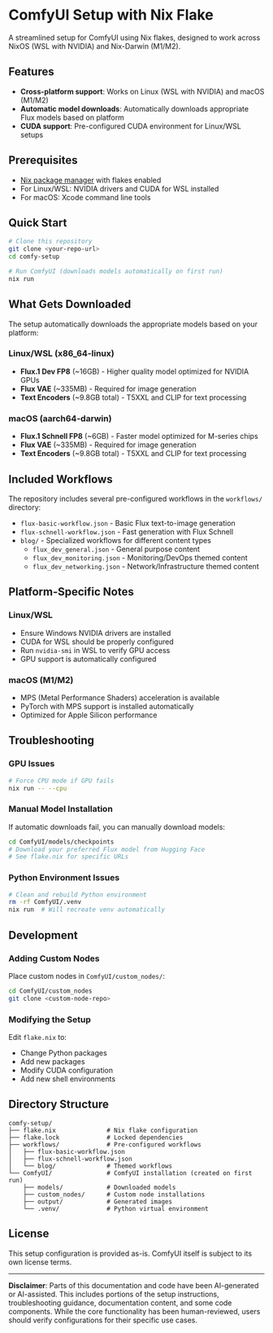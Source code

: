 # ComfyUI Setup with Nix Flake

A streamlined setup for ComfyUI using Nix flakes, designed to work across NixOS (WSL with NVIDIA) and Nix-Darwin (M1/M2).

## Features

- **Cross-platform support**: Works on Linux (WSL with NVIDIA) and macOS (M1/M2)
- **Automatic model downloads**: Automatically downloads appropriate Flux models based on platform
- **CUDA support**: Pre-configured CUDA environment for Linux/WSL setups

## Prerequisites

- [Nix package manager](https://nixos.org/download.html) with flakes enabled
- For Linux/WSL: NVIDIA drivers and CUDA for WSL installed
- For macOS: Xcode command line tools

## Quick Start

```bash
# Clone this repository
git clone <your-repo-url>
cd comfy-setup

# Run ComfyUI (downloads models automatically on first run)
nix run
```

## What Gets Downloaded

The setup automatically downloads the appropriate models based on your platform:

### Linux/WSL (x86_64-linux)
- **Flux.1 Dev FP8** (~16GB) - Higher quality model optimized for NVIDIA GPUs
- **Flux VAE** (~335MB) - Required for image generation
- **Text Encoders** (~9.8GB total) - T5XXL and CLIP for text processing

### macOS (aarch64-darwin)
- **Flux.1 Schnell FP8** (~6GB) - Faster model optimized for M-series chips
- **Flux VAE** (~335MB) - Required for image generation  
- **Text Encoders** (~9.8GB total) - T5XXL and CLIP for text processing

## Included Workflows

The repository includes several pre-configured workflows in the `workflows/` directory:

- `flux-basic-workflow.json` - Basic Flux text-to-image generation
- `flux-schnell-workflow.json` - Fast generation with Flux Schnell
- `blog/` - Specialized workflows for different content types
  - `flux_dev_general.json` - General purpose content
  - `flux_dev_monitoring.json` - Monitoring/DevOps themed content
  - `flux_dev_networking.json` - Network/Infrastructure themed content

## Platform-Specific Notes

### Linux/WSL
- Ensure Windows NVIDIA drivers are installed
- CUDA for WSL should be properly configured
- Run `nvidia-smi` in WSL to verify GPU access
- GPU support is automatically configured

### macOS (M1/M2)
- MPS (Metal Performance Shaders) acceleration is available
- PyTorch with MPS support is installed automatically
- Optimized for Apple Silicon performance

## Troubleshooting

### GPU Issues
```bash
# Force CPU mode if GPU fails
nix run -- --cpu
```

### Manual Model Installation
If automatic downloads fail, you can manually download models:
```bash
cd ComfyUI/models/checkpoints
# Download your preferred Flux model from Hugging Face
# See flake.nix for specific URLs
```

### Python Environment Issues
```bash
# Clean and rebuild Python environment
rm -rf ComfyUI/.venv
nix run  # Will recreate venv automatically
```

## Development

### Adding Custom Nodes
Place custom nodes in `ComfyUI/custom_nodes/`:
```bash
cd ComfyUI/custom_nodes
git clone <custom-node-repo>
```

### Modifying the Setup
Edit `flake.nix` to:
- Change Python packages
- Add new packages
- Modify CUDA configuration
- Add new shell environments

## Directory Structure

```
comfy-setup/
├── flake.nix              # Nix flake configuration
├── flake.lock             # Locked dependencies
├── workflows/             # Pre-configured workflows
│   ├── flux-basic-workflow.json
│   ├── flux-schnell-workflow.json
│   └── blog/              # Themed workflows
└── ComfyUI/               # ComfyUI installation (created on first run)
    ├── models/            # Downloaded models
    ├── custom_nodes/      # Custom node installations
    ├── output/            # Generated images
    └── .venv/             # Python virtual environment
```

## License

This setup configuration is provided as-is. ComfyUI itself is subject to its own license terms.

---

**Disclaimer**: Parts of this documentation and code have been AI-generated or AI-assisted. This includes portions of the setup instructions, troubleshooting guidance, documentation content, and some code components. While the core functionality has been human-reviewed, users should verify configurations for their specific use cases.